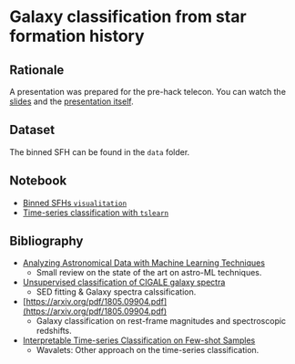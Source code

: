 # Galaxy classification from star formation history

## Rationale

A presentation was prepared for the pre-hack telecon. 
You can watch the [slides][slides] and the [presentation itself][telecon].

[slides]: https://docs.google.com/presentation/d/1smHllIigLpfG2uP7hLTpQNIABpR50r0Zqe2EbgzOJwk/edit?usp=sharing
[telecon]: https://u-paris.zoom.us/rec/share/ibQAB_HcRwoRFxrmne3RtWUnGp3xH_bqsS9oOG0vMHZEPJidfSASYsXzR_MzNCM.0GfrQ39bReZsAScg

## Dataset

The binned SFH can be found in the `data` folder.

## Notebook

- [Binned SFHs `visualitation`](Data-visluation.ipynb)
- [Time-series classification with `tslearn`](2023-sfh-galaxy-classification/k-means_time-series-example.ipynb)

## Bibliography

- [Analyzing Astronomical Data with Machine Learning Techniques](https://arxiv.org/pdf/2302.11573.pdf)
  - Small review on the state of the art on astro-ML techniques.
- [Unsupervised classification of CIGALE galaxy spectra](https://arxiv.org/pdf/2205.09344.pdf)
  - SED fitting & Galaxy spectra calssification.
- [https://arxiv.org/pdf/1805.09904.pdf](https://arxiv.org/pdf/1805.09904.pdf)
  - Galaxy classification on rest-frame magnitudes and spectroscopic redshifts.
- [Interpretable Time-series Classification on Few-shot Samples](https://arxiv.org/pdf/2006.02031.pdf)
  - Wavalets: Other approach on the time-series classification.
